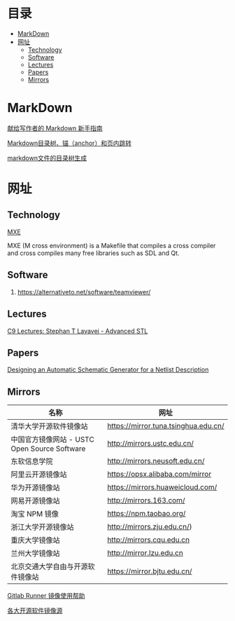 # 目录

- [MarkDown](#MarkDown)
- [网址](#网址)
  - [Technology](#Technology)
  - [Software](#Software)
  - [Lectures](#Lectures)
  - [Papers](#Papers)
  - [Mirrors](#Mirrors)

# MarkDown
[献给写作者的 Markdown 新手指南](https://www.jianshu.com/p/q81RER)

[Markdown目录树、锚（anchor）和页内跳转](https://blog.csdn.net/tearsky253/article/details/78968221)

[markdown文件的目录树生成](https://www.jianshu.com/p/76e87e7b8196)

# 网址
## Technology

[MXE](https://mxe.cc/)

MXE (M cross environment) is a Makefile that compiles a cross compiler and cross compiles many free libraries such as SDL and Qt.

## Software

1. https://alternativeto.net/software/teamviewer/

## Lectures

[C9 Lectures: Stephan T Lavavej - Advanced STL](https://channel9.msdn.com/Series/C9-Lectures-Stephan-T-Lavavej-Advanced-STL/C9-Lectures-Stephan-T-Lavavej-Advanced-STL-3-of-n)

## Papers

[Designing an Automatic Schematic Generator for a Netlist Description](http://citeseerx.ist.psu.edu/viewdoc/download?doi=10.1.1.6.3952&rep=rep1&type=pdf)

## Mirrors

| 名称 | 网址 |
|------------- | -------------- |
| 清华大学开源软件镜像站 | https://mirror.tuna.tsinghua.edu.cn/ |
| 中国官方镜像网站 - USTC Open Source Software | http://mirrors.ustc.edu.cn/ |
| 东软信息学院 | http://mirrors.neusoft.edu.cn/ |
| 阿里云开源镜像站 | https://opsx.alibaba.com/mirror |
| 华为开源镜像站 | https://mirrors.huaweicloud.com/ |
| 网易开源镜像站 | http://mirrors.163.com/ |
| 淘宝 NPM 镜像 | https://npm.taobao.org/ |
| 浙江大学开源镜像站 | http://mirrors.zju.edu.cn/) |
| 重庆大学镜像站 | http://mirrors.cqu.edu.cn |
| 兰州大学镜像站 | http://mirror.lzu.edu.cn |
| 北京交通大学自由与开源软件镜像站 | https://mirror.bjtu.edu.cn/ |

[Gitlab Runner 镜像使用帮助](https://mirror.tuna.tsinghua.edu.cn/help/gitlab-runner/)

[各大开源软件镜像源](https://blog.csdn.net/runatworld/article/details/81541708)
